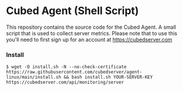 # Cubed Agent (Shell Script)

This repository contains the source code for the Cubed Agent. A small script that is used to collect server metrics. Please note that to use this you'll need to first sign up for an account at https://cubedserver.com


### Install

```
$ wget -O install.sh -N --no-check-certificate https://raw.githubusercontent.com/cubedserver/agent-linux/main/install.sh && bash install.sh YOUR-SERVER-KEY https://cubedserver.com/api/monitoring/server
```
